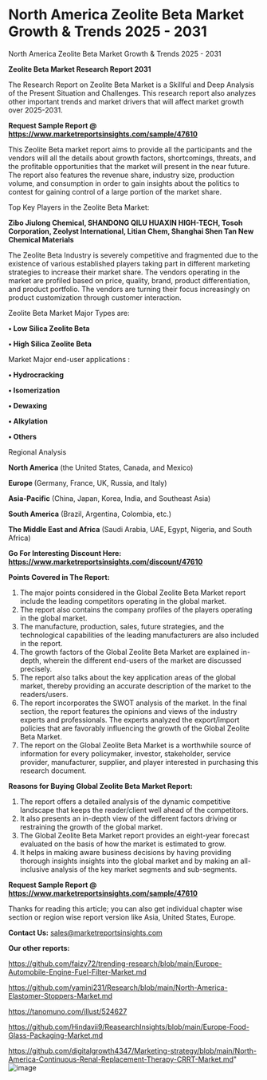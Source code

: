 # North America Zeolite Beta Market Growth & Trends 2025 - 2031
North America Zeolite Beta Market Growth & Trends 2025 - 2031

<strong>Zeolite Beta Market Research Report 2031</strong>

The Research Report on Zeolite Beta Market is a Skillful and Deep Analysis of the Present Situation and Challenges. This research report also analyzes other important trends and market drivers that will affect market growth over 2025-2031.

<strong>Request Sample Report @ <a href=https://www.marketreportsinsights.com/sample/47610>https://www.marketreportsinsights.com/sample/47610</a></strong>

This Zeolite Beta market report aims to provide all the participants and the vendors will all the details about growth factors, shortcomings, threats, and the profitable opportunities that the market will present in the near future. The report also features the revenue share, industry size, production volume, and consumption in order to gain insights about the politics to contest for gaining control of a large portion of the market share.

Top Key Players in the Zeolite Beta Market:

<strong>Zibo Jiulong Chemical, SHANDONG QILU HUAXIN HIGH-TECH, Tosoh Corporation, Zeolyst International, Litian Chem, Shanghai Shen Tan New Chemical Materials</strong>

The Zeolite Beta Industry is severely competitive and fragmented due to the existence of various established players taking part in different marketing strategies to increase their market share. The vendors operating in the market are profiled based on price, quality, brand, product differentiation, and product portfolio. The vendors are turning their focus increasingly on product customization through customer interaction.

Zeolite Beta Market Major Types are:

<strong>•  Low Silica Zeolite Beta

•  High Silica Zeolite Beta</strong>

Market Major end-user applications :

<strong>•  Hydrocracking

•  Isomerization

•  Dewaxing

•  Alkylation

•  Others</strong>

Regional Analysis

</u><strong><b>North America</b></strong> (the United States, Canada, and Mexico)

<strong><b>Europe </b></strong>(Germany, France, UK, Russia, and Italy)

<strong><b>Asia-Pacific</b></strong> (China, Japan, Korea, India, and Southeast Asia)

<strong><b>South America</b></strong> (Brazil, Argentina, Colombia, etc.)

<strong><b>The Middle East and Africa</b></strong> (Saudi Arabia, UAE, Egypt, Nigeria, and South Africa)

<strong>Go For Interesting Discount Here: <a href=https://www.marketreportsinsights.com/discount/47610>https://www.marketreportsinsights.com/discount/47610</a></strong>

<strong>Points Covered in The Report:</strong>
<ol>
  <li>The major points considered in the Global Zeolite Beta Market report include the leading competitors operating in the global market.</li>
  <li>The report also contains the company profiles of the players operating in the global market.</li>
  <li>The manufacture, production, sales, future strategies, and the technological capabilities of the leading manufacturers are also included in the report.</li>
  <li>The growth factors of the Global Zeolite Beta Market are explained in-depth, wherein the different end-users of the market are discussed precisely.</li>
  <li>The report also talks about the key application areas of the global market, thereby providing an accurate description of the market to the readers/users.</li>
  <li>The report incorporates the SWOT analysis of the market. In the final section, the report features the opinions and views of the industry experts and professionals. The experts analyzed the export/import policies that are favorably influencing the growth of the Global Zeolite Beta Market.</li>
  <li>The report on the Global Zeolite Beta Market is a worthwhile source of information for every policymaker, investor, stakeholder, service provider, manufacturer, supplier, and player interested in purchasing this research document.</li>
</ol>
<strong>Reasons for Buying Global Zeolite Beta Market Report:</strong>

<ol>
  <li>The report offers a detailed analysis of the dynamic competitive landscape that keeps the reader/client well ahead of the competitors.</li>
  <li>It also presents an in-depth view of the different factors driving or restraining the growth of the global market.</li>
  <li>The Global Zeolite Beta Market report provides an eight-year forecast evaluated on the basis of how the market is estimated to grow.</li>
  <li>It helps in making aware business decisions by having providing thorough insights insights into the global market and by making an all-inclusive analysis of the key market segments and sub-segments.</li>
</ol>
<strong>Request Sample Report @ <a href=https://www.marketreportsinsights.com/sample/47610>https://www.marketreportsinsights.com/sample/47610</a></strong>


Thanks for reading this article; you can also get individual chapter wise section or region wise report version like Asia, United States, Europe.

<strong>Contact Us:</strong>
sales@marketreportsinsights.com

<strong>Our other reports:</strong>

<a href=https://github.com/faizy72/trending-research/blob/main/Europe-Automobile-Engine-Fuel-Filter-Market.md>https://github.com/faizy72/trending-research/blob/main/Europe-Automobile-Engine-Fuel-Filter-Market.md</a>

<a href=https://github.com/yamini231/Research/blob/main/North-America-Elastomer-Stoppers-Market.md>https://github.com/yamini231/Research/blob/main/North-America-Elastomer-Stoppers-Market.md</a>

<a href=https://tanomuno.com/illust/524627>https://tanomuno.com/illust/524627</a>

<a href=https://github.com/Hindavii9/ReasearchInsights/blob/main/Europe-Food-Glass-Packaging-Market.md>https://github.com/Hindavii9/ReasearchInsights/blob/main/Europe-Food-Glass-Packaging-Market.md</a>

<a href=https://github.com/digitalgrowth4347/Marketing-strategy/blob/main/North-America-Continuous-Renal-Replacement-Therapy-CRRT-Market.md>https://github.com/digitalgrowth4347/Marketing-strategy/blob/main/North-America-Continuous-Renal-Replacement-Therapy-CRRT-Market.md</a>"
![image](https://github.com/user-attachments/assets/fae03132-8114-4da5-bb99-8456cea93526)
